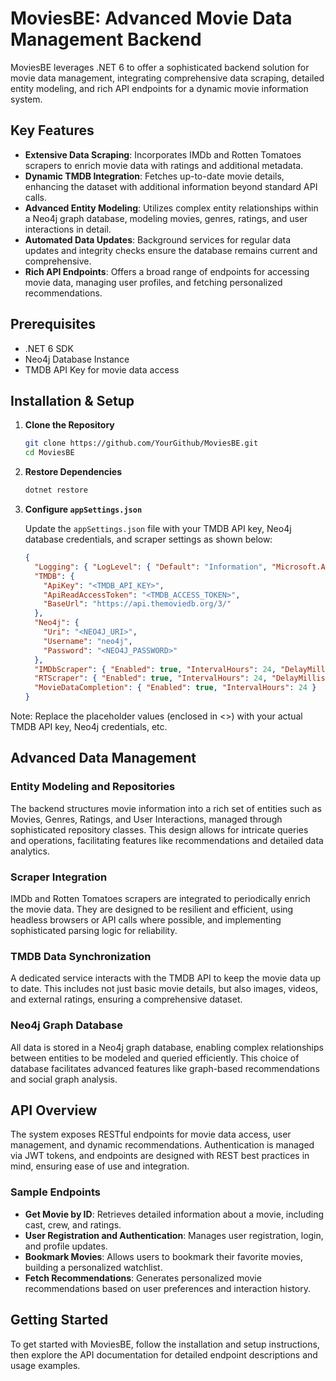 # MoviesBE: Advanced Movie Data Management Backend

MoviesBE leverages .NET 6 to offer a sophisticated backend solution for movie data management, integrating comprehensive data scraping, detailed entity modeling, and rich API endpoints for a dynamic movie information system.

## Key Features

- **Extensive Data Scraping**: Incorporates IMDb and Rotten Tomatoes scrapers to enrich movie data with ratings and additional metadata.
- **Dynamic TMDB Integration**: Fetches up-to-date movie details, enhancing the dataset with additional information beyond standard API calls.
- **Advanced Entity Modeling**: Utilizes complex entity relationships within a Neo4j graph database, modeling movies, genres, ratings, and user interactions in detail.
- **Automated Data Updates**: Background services for regular data updates and integrity checks ensure the database remains current and comprehensive.
- **Rich API Endpoints**: Offers a broad range of endpoints for accessing movie data, managing user profiles, and fetching personalized recommendations.

## Prerequisites

- .NET 6 SDK
- Neo4j Database Instance
- TMDB API Key for movie data access

## Installation & Setup

1. **Clone the Repository**

   ```bash
   git clone https://github.com/YourGithub/MoviesBE.git
   cd MoviesBE
   ```

2. **Restore Dependencies**

   ```bash
   dotnet restore
   ```

3. **Configure `appSettings.json`**

   Update the `appSettings.json` file with your TMDB API key, Neo4j database credentials, and scraper settings as shown below:

   ```json
   {
     "Logging": { "LogLevel": { "Default": "Information", "Microsoft.AspNetCore": "Warning" } },
     "TMDB": {
       "ApiKey": "<TMDB_API_KEY>",
       "ApiReadAccessToken": "<TMDB_ACCESS_TOKEN>",
       "BaseUrl": "https://api.themoviedb.org/3/"
     },
     "Neo4j": {
       "Uri": "<NEO4J_URI>",
       "Username": "neo4j",
       "Password": "<NEO4J_PASSWORD>"
     },
     "IMDbScraper": { "Enabled": true, "IntervalHours": 24, "DelayMilliseconds": 10000 },
     "RTScraper": { "Enabled": true, "IntervalHours": 24, "DelayMilliseconds": 10000 },
     "MovieDataCompletion": { "Enabled": true, "IntervalHours": 24 }
   }
   ```

Note: Replace the placeholder values (enclosed in <>) with your actual TMDB API key, Neo4j credentials, etc.

## Advanced Data Management

### Entity Modeling and Repositories

The backend structures movie information into a rich set of entities such as Movies, Genres, Ratings, and User Interactions, managed through sophisticated repository classes. This design allows for intricate queries and operations, facilitating features like recommendations and detailed data analytics.

### Scraper Integration

IMDb and Rotten Tomatoes scrapers are integrated to periodically enrich the movie data. They are designed to be resilient and efficient, using headless browsers or API calls where possible, and implementing sophisticated parsing logic for reliability.

### TMDB Data Synchronization

A dedicated service interacts with the TMDB API to keep the movie data up to date. This includes not just basic movie details, but also images, videos, and external ratings, ensuring a comprehensive dataset.

### Neo4j Graph Database

All data is stored in a Neo4j graph database, enabling complex relationships between entities to be modeled and queried efficiently. This choice of database facilitates advanced features like graph-based recommendations and social graph analysis.

## API Overview

The system exposes RESTful endpoints for movie data access, user management, and dynamic recommendations. Authentication is managed via JWT tokens, and endpoints are designed with REST best practices in mind, ensuring ease of use and integration.

### Sample Endpoints

- **Get Movie by ID**: Retrieves detailed information about a movie, including cast, crew, and ratings.
- **User Registration and Authentication**: Manages user registration, login, and profile updates.
- **Bookmark Movies**: Allows users to bookmark their favorite movies, building a personalized watchlist.
- **Fetch Recommendations**: Generates personalized movie recommendations based on user preferences and interaction history.

## Getting Started

To get started with MoviesBE, follow the installation and setup instructions, then explore the API documentation for detailed endpoint descriptions and usage examples.
